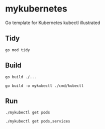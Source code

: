 # mykubernetes
Go template for Kubernetes kubectl illustrated

## Tidy

`go mod tidy`

## Build

`go build ./...`

`go build -o mykubectl ./cmd/kubectl`

## Run

`./mykubectl get pods`

`./mykubectl get pods,services`
